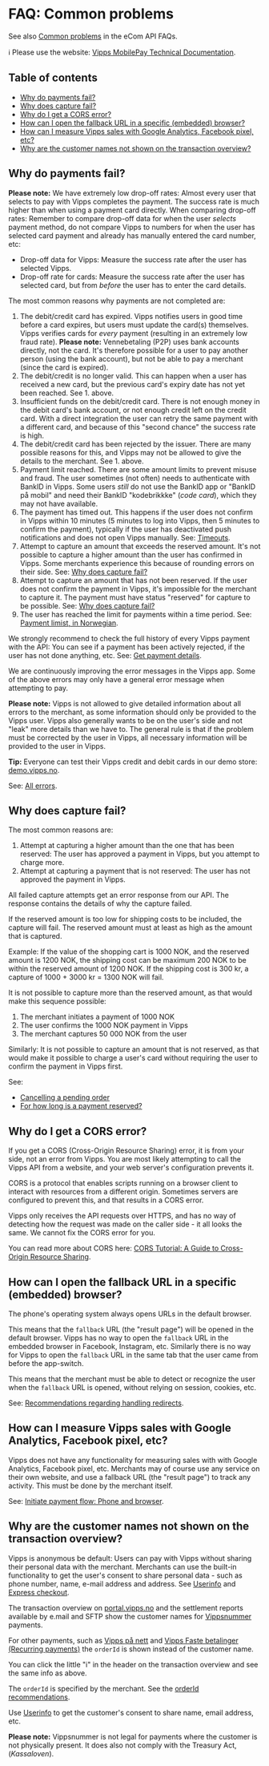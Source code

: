 <!-- START_METADATA
---
title: "FAQ: Common problems"
sidebar_label: Common problems
sidebar_position: 20
pagination_next: null
pagination_prev: null
---
END_METADATA -->

# FAQ: Common problems

See also
[Common problems](https://vippsas.github.io/vipps-developer-docs/docs/APIs/ecom-api/vipps-ecom-api-faq#common-problems)
in the eCom API FAQs.

<!-- START_COMMENT -->

ℹ️ Please use the website:
[Vipps MobilePay Technical Documentation](https://vippsas.github.io/vipps-developer-docs/).

## Table of contents

* [Why do payments fail?](#why-do-payments-fail)
* [Why does capture fail?](#why-does-capture-fail)
* [Why do I get a CORS error?](#why-do-i-get-a-cors-error)
* [How can I open the fallback URL in a specific (embedded) browser?](#how-can-i-open-the-fallback-url-in-a-specific-embedded-browser)
* [How can I measure Vipps sales with Google Analytics, Facebook pixel, etc?](#how-can-i-measure-vipps-sales-with-google-analytics-facebook-pixel-etc)
* [Why are the customer names not shown on the transaction overview?](#why-are-the-customer-names-not-shown-on-the-transaction-overview)

<!-- END_COMMENT -->

## Why do payments fail?

**Please note:** We have extremely low drop-off rates: Almost every user that
selects to pay with Vipps completes the payment. The success rate is much
higher than when using a payment card directly. When comparing drop-off rates:
Remember to compare drop-off data for when the user _selects_ payment method,
do not compare Vipps to numbers for when the user has selected card payment and
already has manually entered the card number, etc:
* Drop-off data for Vipps: Measure the success rate after the user has selected Vipps.
* Drop-off rate for cards: Measure the success rate after the user has selected card,
  but from _before_ the user has to enter the card details.

The most common reasons why payments are not completed are:

1. The debit/credit card has expired.
   Vipps notifies users in good time before a card expires, but users must
   update the card(s) themselves.
   Vipps verifies cards for _every_ payment (resulting in an extremely low fraud rate).
   **Please note:** Vennebetaling (P2P) uses bank accounts directly, not the card.
   It's therefore possible for a user to pay another person (using the bank account),
   but not be able to pay a merchant (since the card is expired).
2. The debit/credit is no longer valid.
   This can happen when a user has received a new card, but the previous card's
   expiry date has not yet been reached.
   See 1. above.
3. Insufficient funds on the debit/credit card.
   There is not enough money in the debit card's bank account,
   or not enough credit left on the credit card.
   With a direct integration the user can retry the same payment with a
   different card, and because of this "second chance" the success rate is high.
4. The debit/credit card has been rejected by the issuer.
   There are many possible reasons for this, and Vipps may not be allowed to
   give the details to the merchant.
   See 1. above.
5. Payment limit reached.
   There are some amount limits to prevent misuse and fraud.
   The user sometimes (not often) needs to authenticate with BankID in Vipps.
   Some users _still_ do not use the BankID app or "BankID på mobil" and need their
   BankID "kodebrikkke" (_code card_), which they may not have available.
6. The payment has timed out.
   This happens if the user does not confirm in Vipps within 10 minutes
   (5 minutes to log into Vipps, then 5 minutes to confirm the payment),
   typically if the user has deactivated push notifications and does not open
   Vipps manually.
   See:
   [Timeouts](https://vippsas.github.io/vipps-developer-docs/docs/vipps-developers/common-topics/timeouts).
7. Attempt to capture an amount that exceeds the reserved amount.
   It's not possible to capture a higher amount than the user has confirmed in Vipps.
   Some merchants experience this because of rounding errors on their side.
   See: [Why does capture fail?](#why-does-capture-fail)
8. Attempt to capture an amount that has not been reserved.
   If the user does not confirm the payment in Vipps, it's impossible for the
   merchant to capture it.
   The payment must have status "reserved" for capture to be possible.
   See: [Why does capture fail?](#why-does-capture-fail)
9. The user has reached the limit for payments within a time period.
   See: [Payment limist, in Norwegian](https://vipps.no/hjelp/vipps/sende-og-motta-penger/har-vipps-belopsgrenser/).

We strongly recommend to check the full history of every Vipps payment with
the API: You can see if a payment has been actively rejected, if the user has
not done anything, etc.
See: [Get payment details](https://vippsas.github.io/vipps-developer-docs/docs/APIs/ecom-api/vipps-ecom-api#get-payment-details).

We are continuously improving the error messages in the Vipps app. Some of the
above errors may only have a general error message when attempting to pay.

**Please note:** Vipps is not allowed to give detailed information about all errors to the
merchant, as some information should only be provided to the Vipps user.
Vipps also generally wants to be on the user's side and not "leak" more details
than we have to. The general rule is that if the problem must be corrected by
the user in Vipps, all necessary information will be provided to the user in Vipps.

**Tip:** Everyone can test their Vipps credit and debit cards in our demo store:
[demo.vipps.no](https://demo.vipps.no).

See:
[All errors](https://vippsas.github.io/vipps-developer-docs/docs/APIs/ecom-api/vipps-ecom-api#error-codes).

## Why does capture fail?

The most common reasons are:

1. Attempt at capturing a higher amount than the one that has been reserved:
   The user has approved a payment in Vipps, but you attempt to charge more.
2. Attempt at capturing a payment that is not reserved:
   The user has not approved the payment in Vipps.

All failed capture attempts get an error response from our API.
The response contains the details of why the capture failed.

If the reserved amount is too low for shipping costs to be included, the capture will fail.
The reserved amount must at least as high as the amount that is captured.

Example: If the value of the shopping cart is 1000 NOK, and the reserved amount is 1200 NOK,
the shipping cost can be maximum 200 NOK to be within the reserved amount of 1200 NOK.
If the shipping cost is 300 kr, a capture of 1000 + 3000 kr = 1300 NOK will fail.

It is not possible to capture more than the reserved amount, as that would
make this sequence possible:

1. The merchant initiates a payment of 1000 NOK
2. The user confirms the 1000 NOK payment in Vipps
3. The merchant captures 50 000 NOK from the user

Similarly: It is not possible to capture an amount that is not reserved, as
that would make it possible to charge a user's card without requiring the user
to confirm the payment in Vipps first.

See:

* [Cancelling a pending order](https://vippsas.github.io/vipps-developer-docs/docs/APIs/ecom-api/vipps-ecom-api#cancelling-a-pending-order)
* [For how long is a payment reserved?](reserve-and-capture-faq.md#for-how-long-is-a-payment-reserved)

## Why do I get a CORS error?

If you get a CORS (Cross-Origin Resource Sharing) error, it is from your side,
not an error from Vipps. You are most likely attempting to call the Vipps API
from a website, and your web server's configuration prevents it.

CORS is a protocol that enables scripts running on a browser client to interact
with resources from a different origin. Sometimes servers are configured to
prevent this, and that results in a CORS error.

Vipps only receives the API requests over HTTPS, and has no way of detecting
how the request was made on the caller side - it all looks the same.
We cannot fix the CORS error for you.

You can read more about CORS here:
[CORS Tutorial: A Guide to Cross-Origin Resource Sharing](https://auth0.com/blog/cors-tutorial-a-guide-to-cross-origin-resource-sharing/).

## How can I open the fallback URL in a specific (embedded) browser?

The phone's operating system always opens URLs in the default browser.

This means that the `fallback` URL (the "result page") will be opened in
the default browser. Vipps has no way to open the `fallback` URL in the
embedded browser in Facebook, Instagram, etc. Similarly there is no way
for Vipps to open the `fallback` URL in the same tab that the user came from
before the app-switch.

This means that the merchant must be able to detect or recognize the user
when the `fallback` URL is opened, without relying on session, cookies, etc.

See:
[Recommendations regarding handling redirects](../common-topics/redirects.md).

## How can I measure Vipps sales with Google Analytics, Facebook pixel, etc?

Vipps does not have any functionality for measuring sales with with Google
Analytics, Facebook pixel, etc. Merchants may of course use any service on
their own website, and use a fallback URL (the "result page") to track any
activity. This must be done by the merchant itself.

See:
[Initiate payment flow: Phone and browser](https://vippsas.github.io/vipps-developer-docs/docs/APIs/ecom-api/vipps-ecom-api#initiate-payment-flow-phone-and-browser).

## Why are the customer names not shown on the transaction overview?

Vipps is anonymous be default: Users can pay with Vipps without sharing their
personal data with the merchant. Merchants can use the built-in functionality to
get the user's consent to share personal data -  such as phone number, name,
e-mail address and address.
See
[Userinfo](https://vippsas.github.io/vipps-developer-docs/docs/APIs/userinfo-api)
and
[Express checkout](https://vippsas.github.io/vipps-developer-docs/docs/APIs/ecom-api/vipps-ecom-api#express-checkout-payments).

The transaction overview on
[portal.vipps.no](https://portal.vipps.no)
and the settlement reports available by e.mail and SFTP show the customer names for
[Vippsnummer](https://vipps.no/produkter-og-tjenester/bedrift/ta-betalt-i-butikk/ta-betalt-med-vipps/)
payments.

For other payments, such as
[Vipps på nett](https://vipps.no/produkter-og-tjenester/bedrift/ta-betalt-paa-nett/ta-betalt-paa-nett/)
and
[Vipps Faste betalinger (Recurring payments)](https://vipps.no/produkter-og-tjenester/bedrift/faste-betalinger/faste-betalinger/)
the `orderId` is shown instead of the customer name.

You can click the little "i" in the header on the transaction overview and see the same info as above.

The `orderId` is specified by the merchant. See the
[orderId recommendations](../common-topics/orderid.md).

Use
[Userinfo](https://vippsas.github.io/vipps-developer-docs/docs/APIs/userinfo-api)
to get the customer's consent to share name, email address, etc.

**Please note:** Vippsnummer is not legal for payments where the customer is
not physically present. It does also not comply with the Treasury Act, (_Kassaloven_).
